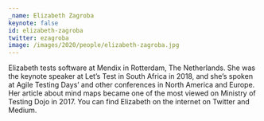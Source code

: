 ```yaml
---
_name: Elizabeth Zagroba
keynote: false
id: elizabeth-zagroba
twitter: ezagroba ‏
image: /images/2020/people/elizabeth-zagroba.jpg
---
```

Elizabeth tests software at Mendix in Rotterdam, The Netherlands. She was the keynote speaker at Let’s Test in South Africa in 2018, and she’s spoken at Agile Testing Days’ and other conferences in North America and Europe. Her article about mind maps became one of the most viewed on Ministry of Testing Dojo in 2017. You can find Elizabeth on the internet on Twitter and Medium.